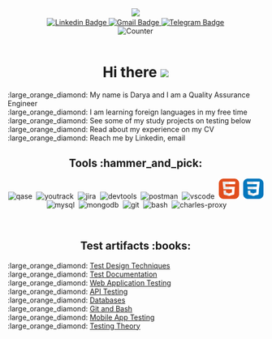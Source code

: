 <div id="header" align="center">
  <img src="https://media.giphy.com/media/cHQ6SYDGeQH1b4s1pL/giphy.gif?cid=ecf05e47iscku4yc4ztjk87z95j8xtejq94apmglq04ylcei&ep=v1_stickers_search&rid=giphy.gif&ct=s" width="200"/>
</div>
<div id="badges" align="center">
  <a href="linkedin-URL">
    <img src="https://img.shields.io/badge/linkedin-%230077B5.svg?style=for-the-badge&logo=linkedin&logoColor=white" alt="Linkedin Badge"/>
  </a>
  <a href="mailto:daryam1408@gmail.com">
    <img src="https://img.shields.io/badge/Gmail-D14836?style=for-the-badge&logo=gmail&logoColor=white" alt="Gmail Badge"/>
  </a>
  <a href="https://t.me/darya_mova">
    <img src="https://img.shields.io/badge/Telegram-2CA5E0?style=for-the-badge&logo=telegram&logoColor=white" alt="Telegram Badge"/>
  </a>
</div>
<div id="counter" align="center">
  <img src="https://komarev.com/ghpvc/?username=daryam1408&style=for-the-badge&color=blue" alt="Counter"/>
</div>
<br>
<div id="headline" align="center">
<h1>Hi there
<img src="https://media.giphy.com/media/hvRJCLFzcasrR4ia7z/giphy.gif" width="30px">
</h1>
</div>
   <div id="about">
   :large_orange_diamond: My name is Darya and I am a Quality Assurance Engineer <br>
   :large_orange_diamond: I am learning foreign languages in my free time <br>
   :large_orange_diamond: See some of my study projects on testing below <br>
   :large_orange_diamond: Read about my experience on my CV <br>
   :large_orange_diamond: Reach me by Linkedin, email  
   </div>  
<div id="headline_2" align="center">   
   <h2>Tools :hammer_and_pick:</h2>
</div>  
<p align="center">
   <img src="https://luna1.co/eb0187.png" title="qase" alt="qase" width="40" height="40"/>&nbsp;
   <img src="https://upload.wikimedia.org/wikipedia/commons/thumb/8/8d/YouTrack_Icon.svg/1024px-YouTrack_Icon.svg.png?20200803082248" title="youtrack" alt="youtrack" width="40" height="40"/>&nbsp;
   <img src="https://cdn.jsdelivr.net/gh/devicons/devicon/icons/jira/jira-original.svg" title="jira" alt="jira" width="40" height="40"/>&nbsp;
   <img src="https://d33wubrfki0l68.cloudfront.net/38b5c953a4667366685d55db55d057c86db1fc54/a0fdc/static/acae6b24d940347661ca901ea07f47c1/chrome-dev-logo-icon.png" title="devtools" alt="devtools" width="40" height="40"/>&nbsp;
   <img src="https://seeklogo.com/images/P/postman-logo-0087CA0D15-seeklogo.com.png" title="postman" alt="postman" width="40" height="40"/>&nbsp;
   <img src="https://cdn.jsdelivr.net/gh/devicons/devicon/icons/vscode/vscode-original.svg" title="vscode" alt="vscode" width="40" height="40"/>&nbsp;
   <img src="https://github.com/tandpfun/skill-icons/blob/main/icons/HTML.svg" title="HTML5" alt="HTML" width="40" height="40"/>&nbsp;
   <img src="https://github.com/tandpfun/skill-icons/blob/main/icons/CSS.svg"  title="CSS3" alt="CSS" width="40" height="40"/>&nbsp;
   <img src="https://cdn.jsdelivr.net/gh/devicons/devicon/icons/mysql/mysql-original.svg" title="mysql" alt="mysql" width="40" height="40"/>&nbsp;
   <img src="https://cdn.jsdelivr.net/gh/devicons/devicon/icons/mongodb/mongodb-original.svg" title="mongodb" alt="mongodb" width="40" height="40"/>&nbsp;
   <img src="https://cdn.jsdelivr.net/gh/devicons/devicon/icons/git/git-original.svg" title="git" alt="git" width="40" height="40"/>&nbsp;
   <img src="https://upload.wikimedia.org/wikipedia/commons/thumb/4/4b/Bash_Logo_Colored.svg/1024px-Bash_Logo_Colored.svg.png?20180723054350" title="bash" alt="bash" width="40" height="40"/>&nbsp;
   <img src="https://cdn.icon-icons.com/icons2/3053/PNG/512/charles_proxy_macos_bigsur_icon_190302.png" title="charles-proxy" alt="charles-proxy" width="40" height="40"/>&nbsp;
   </p>
<br>
<div id="headline_2" align="center">   
   <h2>Test artifacts :books:</h2>
</div>  
<div id="artifacts">
   :large_orange_diamond: <a href="https://github.com/daryam1408/design">Test Design Techniques</a> <br>
   :large_orange_diamond: <a href="https://github.com/daryam1408/docs">Test Documentation</a> <br>
   :large_orange_diamond: <a href="https://github.com/daryam1408/web">Web Application Testing</a> <br>
   :large_orange_diamond: <a href="https://github.com/daryam1408/api">API Testing</a> <br>
   :large_orange_diamond: <a href="https://github.com/daryam1408/database">Databases</a> <br>
   :large_orange_diamond: <a href="https://github.com/daryam1408/git_bash">Git and Bash</a> <br>
   :large_orange_diamond: <a href="https://github.com/daryam1408/mobile">Mobile App Testing</a> <br>
   :large_orange_diamond: <a href="https://github.com/daryam1408/theory">Testing Theory</a> <br>
</div>
